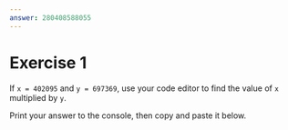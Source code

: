 ```yaml
---
answer: 280408588055
---
```


# Exercise 1

If `x = 402095` and `y = 697369`, use your code editor to find the value of `x`
multiplied by `y`.

Print your answer to the console, then copy and paste it below.

<AnswerInput :answer="$frontmatter.answer" />
